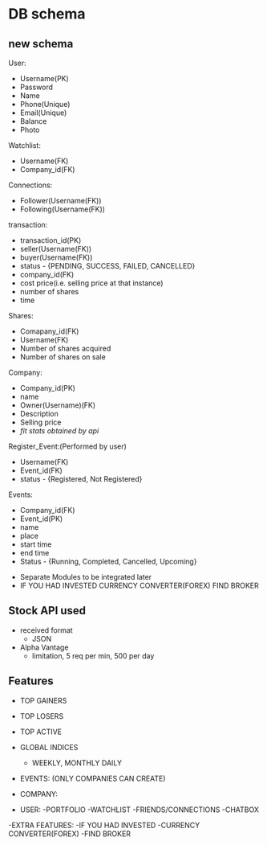 # DB schema

## new schema

User:
- Username(PK)
- Password 
- Name
- Phone(Unique)
- Email(Unique)
- Balance
- Photo
     
Watchlist:
- Username(FK)
- Company_id(FK)

Connections:
- Follower(Username(FK))
- Following(Username(FK))

transaction:
- transaction_id(PK)
- seller(Username(FK))
- buyer(Username(FK))
- status - {PENDING, SUCCESS, FAILED, CANCELLED}
- company_id(FK)
- cost price(i.e. selling price at that instance)
- number of shares
- time

Shares:
- Comapany_id(FK)
- Username(FK)
- Number of shares acquired
- Number of shares on sale

Company:
- Company_id(PK)
- name
- Owner(Username)(FK)
- Description
- Selling price
- *fit stats obtained by api*

Register_Event:(Performed by user)
- Username(FK)
- Event_id(FK)
- status - {Registered, Not Registered}

Events:
- Company_id(FK)
- Event_id(PK)
- name
- place
- start time
- end time
- Status - {Running, Completed, Cancelled, Upcoming}
     
* Separate Modules to be integrated later
* IF YOU HAD INVESTED CURRENCY CONVERTER(FOREX) FIND BROKER

<!-- ## models
- User
  - user ID
  - User name
  - Email
  - password

- Company
  - company Id
  - company Name
  - company type
  - unit stock price

- Stock Detail
  - Foreign key -> owning company
  - Foreign key -> owning user
  - qty  

- Transaction
  - Foreign key -> user Id
  - Foreign key -> company Id

- Notice Board
  - stores stock that are for sale
  - stock company name
  - stock qty avail for sale
  - unit stock price -->


## Stock API used
- received format
  - JSON
- Alpha Vantage
  - limitation, 5 req per min, 500 per day


## Features
- TOP GAINERS
- TOP LOSERS
- TOP ACTIVE

- GLOBAL INDICES
  - WEEKLY, MONTHLY DAILY

- EVENTS: (ONLY COMPANIES CAN CREATE)

- COMPANY:

- USER:
  -PORTFOLIO
  -WATCHLIST
  -FRIENDS/CONNECTIONS
  -CHATBOX
  
-EXTRA FEATURES:
  -IF YOU HAD INVESTED
  -CURRENCY CONVERTER(FOREX)
  -FIND BROKER  
